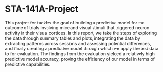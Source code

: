 # STA-141A-Project
This project for tackles the goal of building a predictive model for the outcome of trials involving mice and visual stimuli that triggered neuron activity in their visual cortices. In this report, we take the steps of exploring the data through summary tables and plots, integrating the data by extracting patterns across sessions and assessing potential differences, and finally creating a predictive model through which we apply the test data to for evaluation. The findings from the evaluation yielded a relatively high predictive model accuracy, proving the efficiency of our model in terms of predictive capabilities. 
